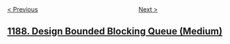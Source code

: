 <!--|This file generated by command(leetcode description); DO NOT EDIT.    |-->
<!--+----------------------------------------------------------------------+-->
<!--|@author    openset <openset.wang@gmail.com>                           |-->
<!--|@link      https://github.com/openset                                 |-->
<!--|@home      https://github.com/openset/leetcode                        |-->
<!--+----------------------------------------------------------------------+-->

[< Previous](https://github.com/openset/leetcode/tree/master/problems/make-array-strictly-increasing "Make Array Strictly Increasing")
　　　　　　　　　　　　　　　　
[Next >](https://github.com/openset/leetcode/tree/master/problems/maximum-number-of-balloons "Maximum Number of Balloons")

## [1188. Design Bounded Blocking Queue (Medium)](https://leetcode.com/problems/design-bounded-blocking-queue "")


